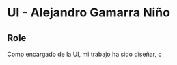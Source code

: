 # UI - Alejandro Gamarra Niño
## Role
Como encargado de la UI, mi trabajo ha sido diseñar, c
<!--stackedit_data:
eyJoaXN0b3J5IjpbLTEwNjU4ODc1NjEsMTUyNjA3MDQ0MV19
-->